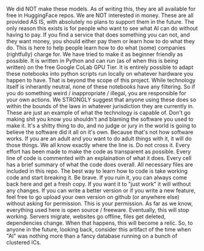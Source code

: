 We did NOT make these models.  As of writing this, they are all available for free in HuggingFace repos.
We are NOT interested in money.  These are all provided AS IS, with absolutely no plans to support them in the future.
The only reason this exists is for people who want to see what AI can do without having to pay.  If you find a service that does something you can not, and they want money, you should either pay them or learn how to do what they do.  This is here to help people learn how to do what (some) companies (rightfully) charge for.  We have tried to make it as beginner friendly as possible.  It is written in Python and can run (as of when this is being written) on the free Google CoLab GPU Tier.  It is entirely possible to adapt these notebooks into python scripts run locally on whatever hardware you happen to have.  That is beyond the scope of this project.
While technology itself is inherantly neutral, none of these notebooks have any filtering.  So if you do something weird / inappropriate / illegal, you are responsible for your own actions.  We STRONGLY suggest that anyone using these does so within the bounds of the laws in whatever jurisdiction they are currently in.  These are just an example of what the technology is capable of.  Don't go making shit you know you shouldn't and blaming the software you used to make it.  It's a shitty thing to do, and no judge or jury in the world is going to believe the software did it all on it's own.  Because that's not how software works.  If you are an adult and you want to do adult things with it, it will do those things.  We all know exactly where the line is.  Do not cross it.
Every effort has been made to make the code as transparent as possible.  Every line of code is commented with an explaination of what it does.  Every cell has a brief summary of what the code does overall.  All necessary files are included in this repo.  The best way to learn how to code is take working code and start breaking it.  Be brave.  If you ruin it, you can always come back here and get a fresh copy.  If you want it to "just work" it will without any changes.
If you can write a better version or if you write a new feature, feel free to go upload your own version on github (or anywhere else) without asking for permission.  This is your permission.
As far as we know, everything used here is open source / freeware.
Eventually, this will stop working.  Servers migrate, websites go offline, files get deleted, dependencies change.  When that happens, this will become a relic.  So, to anyone in the future, looking back, consider this artifact of the time when "AI" was nothing more than a fancy database running on a bunch of clustered ICs.
